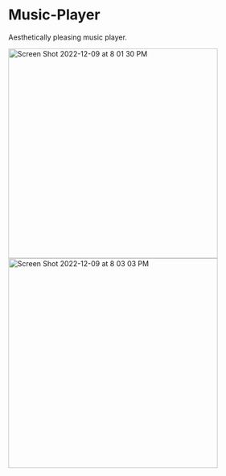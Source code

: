 # Music-Player
Aesthetically pleasing music player. 

<img width="416" alt="Screen Shot 2022-12-09 at 8 01 30 PM" src="https://user-images.githubusercontent.com/89627948/206828342-555628fb-7c11-42f1-86dc-2640c4ced59e.png">
<img width="416" alt="Screen Shot 2022-12-09 at 8 03 03 PM" src="https://user-images.githubusercontent.com/89627948/206828344-f4401019-f7dc-4d19-a691-341a37111ebd.png">
